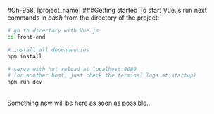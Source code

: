 #Ch-958, [project_name]
###Getting started
To start Vue.js run next commands in _bash_ from
the directory of the project:
``` bash
# go to directory with Vue.js
cd front-end

# install all dependencies
npm install

# serve with hot reload at localhost:8080
# (or another host, just check the terminal logs at startup)
npm run dev
```
<br />
Something new will be here as soon as possible...